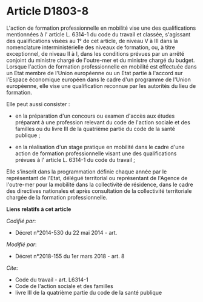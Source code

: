 # Article D1803-8

L'action de formation professionnelle en mobilité vise une des qualifications mentionnées à l'
article L. 6314-1 du code du travail
et classée, s'agissant des qualifications visées au 1° de cet article, de niveau V à III dans la nomenclature
interministérielle des niveaux de formation, ou, à titre exceptionnel, de niveau II à I, dans les conditions prévues par un
arrêté conjoint du ministre chargé de l'outre-mer et du ministre chargé du budget. Lorsque l'action de formation
professionnelle en mobilité est effectuée dans un Etat membre de l'Union européenne ou un Etat partie à l'accord sur l'Espace
économique européen dans le cadre d'un programme de l'Union européenne, elle vise une qualification reconnue par les
autorités du lieu de formation.

Elle peut aussi consister :

- en la préparation d'un concours ou examen d'accès aux études préparant à une profession relevant du 
code de l'action sociale et des familles
ou du 
livre III de la quatrième partie du code de la santé publique
;

- en la réalisation d'un stage pratique en mobilité dans le cadre d'une action de formation professionnelle visant une des
qualifications prévues à l'
article L. 6314-1 du code du travail
;

Elle s'inscrit dans la programmation définie chaque année par le représentant de l'Etat, délégué territorial ou représentant
de l'Agence de l'outre-mer pour la mobilité dans la collectivité de résidence, dans le cadre des directives nationales et
après consultation de la collectivité territoriale chargée de la formation professionnelle.

**Liens relatifs à cet article**

_Codifié par_:

  - Décret n°2014-530 du 22 mai 2014 - art.

_Modifié par_:

  - Décret n°2018-155 du 1er mars 2018 - art. 8

_Cite_:

  - Code du travail - art. L6314-1
  - Code de l'action sociale et des familles
  - livre III de la quatrième partie du code de la santé publique
